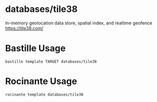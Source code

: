 # databases/tile38
In-memory geolocation data store, spatial index, and realtime geofence
https://tile38.com/

# Bastille Usage
```shell
bastille template TARGET databases/tile38
```

# Rocinante Usage
```shell
rocinante template databases/tile38
```
